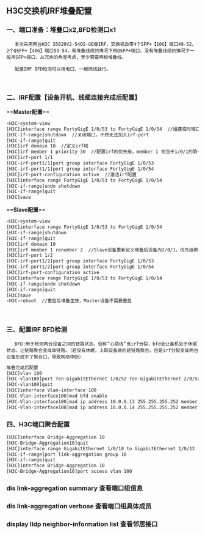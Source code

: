 ## H3C交换机IRF堆叠配置

### 一、端口准备：堆叠口x2,BFD检测口x1

       本次采用两台H3C S5820V2-54QS-GE做IRF，交换机自带4个SFP+【10G】端口49-52、2个QSFP+【40G】端口53-54，有堆叠线缆的情况下用QSFP+端口，没有堆叠线缆的情况下一般用SFP+端口，从冗余的角度考虑，至少需要两根堆叠线。

       配置IRF BFD检测可以用电口，一根网线就行。

<br/>

### 二、IRF配置【设备开机、线缆连接完成后配置】

==**Master配置**==

```sh
<H3C>system-view
[H3C]interface range FortyGigE 1/0/53 to FortyGigE 1/0/54  //组建临时端口组进行批量配置
[H3C-if-range]shutdown  //关闭端口，不然无法加入irf-port
[H3C-if-range]quit
[H3C]irf domain 10  //定义irf域
[H3C]irf member 1 priority 30  //配置irf的优先级，member 1 相当于1/0/1的第一个1,由于是Master设备此处无需修改
[H3C]irf-port 1/1
[H3C-irf-port1/1]port group interface FortyGigE 1/0/53
[H3C-irf-port1/1]port group interface FortyGigE 1/0/54
[H3C]irf-port-configuration active  //激活irf配置
[H3C]interface range FortyGigE 1/0/53 to FortyGigE 1/0/54
[H3C-if-range]undo shutdown
[H3C-if-range]quit
[H3C]save
```

==**Slave配置**==

```sh
<H3C>system-view
[H3C]interface range FortyGigE 1/0/53 to FortyGigE 1/0/54
[H3C-if-range]shutdown
[H3C-if-range]quit
[H3C]irf domain 10
[H3C]irf member 1 renumber 2  //Slave设备重新定义堆叠后设备为2/0/1，优先级默认为1
[H3C]irf-port 1/2
[H3C-irf-port1/2]port group interface FortyGigE 1/0/53
[H3C-irf-port1/2]port group interface FortyGigE 1/0/54
[H3C]irf-port-configuration active
[H3C]interface range FortyGigE 1/0/53 to FortyGigE 1/0/54
[H3C-if-range]undo shutdown
[H3C-if-range]quit
[H3C]save
<H3C>reboot  //重启后堆叠生效，Master设备不需要重启
```

<br/>

### 三、配置IRF BFD检测

       BFD:用于检测两台设备之间的链路状态，俗称“心跳线”当irf分裂，bfd会让备机处于休眠状态。让链路聚合变成单链路。（若没有休眠，上联设备做的是链路聚合，但是irf分裂变成两台设备形成不了聚合口，导致网络中断）

```sh
堆叠完成后配置
[H3C]vlan 100
[H3C-vlan100]port Ten-GigabitEthernet 1/0/52 Ten-GigabitEthernet 2/0/52
[H3C-vlan100]quit
[H3C]interface Vlan-interface 100
[H3C-Vlan-interface100]mad bfd enable
[H3C-Vlan-interface100]mad ip address 10.0.0.13 255.255.255.252 member 1
[H3C-Vlan-interface100]mad ip address 10.0.0.14 255.255.255.252 member 2
```

### 四、H3C端口聚合配置

```sh
[H3C]interface Bridge-Aggregation 10
[H3C-Bridge-Aggregation10]quit
[H3C]interface range GigabitEthernet 1/0/10 to GigabitEthernet 1/0/12
[H3C-if-range]port link-aggregation group 10
[H3C-if-range]quit
[H3C]interface Bridge-Aggregation 10
[H3C-Bridge-Aggregation10]port access vlan 100
```

### dis link-aggregation summary 查看端口组信息

### dis link-aggregation verbose 查看端口组具体成员

### display lldp neighbor-information list 查看邻居接口
